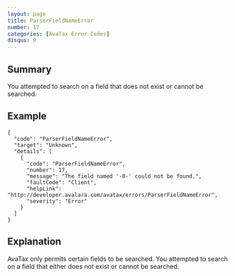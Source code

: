 ```yaml
---
layout: page
title: ParserFieldNameError
number: 17
categories: [AvaTax Error Codes]
disqus: 0
---
```


## Summary

You attempted to search on a field that does not exist or cannot be searched.

## Example

    {
      "code": "ParserFieldNameError",
      "target": "Unknown",
      "details": [
        {
          "code": "ParserFieldNameError",
          "number": 17,
          "message": "The field named '-0-' could not be found.",
          "faultCode": "Client",
          "helpLink": "http://developer.avalara.com/avatax/errors/ParserFieldNameError",
          "severity": "Error"
        }
      ]
    }

## Explanation

AvaTax only permits certain fields to be searched.  You attempted to search on a field that either does not exist or cannot be searched.
